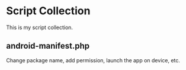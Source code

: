 # Script Collection

This is my script collection.

## android-manifest.php

Change package name, add permission, launch the app on device, etc.
